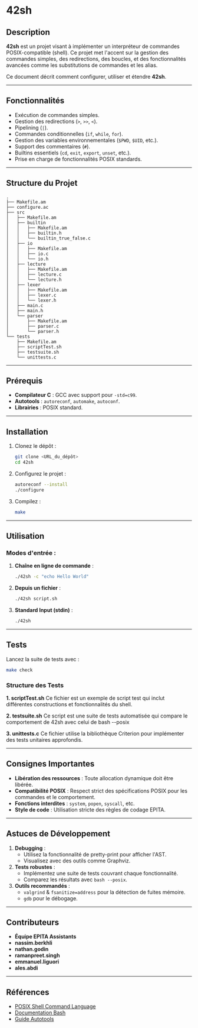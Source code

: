 # 42sh

## Description
**42sh** est un projet visant à implémenter un interpréteur de commandes POSIX-compatible (shell). Ce projet met l'accent sur la gestion des commandes simples, des redirections, des boucles, et des fonctionnalités avancées comme les substitutions de commandes et les alias.

Ce document décrit comment configurer, utiliser et étendre **42sh**.

---

## Fonctionnalités
- Exécution de commandes simples.
- Gestion des redirections (`>`, `>>`, `<`).
- Pipelining (`|`).
- Commandes conditionnelles (`if`, `while`, `for`).
- Gestion des variables environnementales (`$PWD`, `$UID`, etc.).
- Support des commentaires (`#`).
- Builtins essentiels (`cd`, `exit`, `export`, `unset`, etc.).
- Prise en charge de fonctionnalités POSIX standards.

---

## Structure du Projet
```
.
├── Makefile.am
├── configure.ac
├── src
│   ├── Makefile.am
│   ├── builtin
│   │   ├── Makefile.am
│   │   ├── builtin.h
│   │   └── builtin_true_false.c
│   ├── io
│   │   ├── Makefile.am
│   │   ├── io.c
│   │   └── io.h
│   ├── lecture
│   │   ├── Makefile.am
│   │   ├── lecture.c
│   │   └── lecture.h
│   ├── lexer
│   │   ├── Makefile.am
│   │   ├── lexer.c
│   │   └── lexer.h
│   ├── main.c
│   ├── main.h
│   └── parser
│       ├── Makefile.am
│       ├── parser.c
│       └── parser.h
└── tests
    ├── Makefile.am
    ├── scriptTest.sh
    ├── testsuite.sh
    └── unittests.c
```

---

## Prérequis
- **Compilateur C** : GCC avec support pour `-std=c99`.
- **Autotools** : `autoreconf`, `automake`, `autoconf`.
- **Librairies** : POSIX standard.

---

## Installation
1. Clonez le dépôt :
   ```bash
   git clone <URL_du_dépôt>
   cd 42sh
   ```
2. Configurez le projet :
   ```bash
   autoreconf --install
   ./configure
   ```
3. Compilez :
   ```bash
   make
   ```

---

## Utilisation
### Modes d'entrée :
1. **Chaîne en ligne de commande** :
   ```bash
   ./42sh -c "echo Hello World"
   ```
2. **Depuis un fichier** :
   ```bash
   ./42sh script.sh
   ```
3. **Standard Input (stdin)** :
   ```bash
   ./42sh
   ```

---

## Tests
Lancez la suite de tests avec :
```bash
make check
```

### Structure des Tests
**1. scriptTest.sh**
Ce fichier est un exemple de script test qui inclut différentes constructions et fonctionnalités du shell.

**2. testsuite.sh**
Ce script est une suite de tests automatisée qui compare le comportement de 42sh avec celui de bash --posix

**3. unittests.c**
Ce fichier utilise la bibliothèque Criterion pour implémenter des tests unitaires approfondis.

---

## Consignes Importantes
- **Libération des ressources** : Toute allocation dynamique doit être libérée.
- **Compatibilité POSIX** : Respect strict des spécifications POSIX pour les commandes et le comportement.
- **Fonctions interdites** : `system`, `popen`, `syscall`, etc.
- **Style de code** : Utilisation stricte des règles de codage EPITA.

---

## Astuces de Développement
1. **Debugging** :
   - Utilisez la fonctionnalité de pretty-print pour afficher l'AST.
   - Visualisez avec des outils comme Graphviz.
2. **Tests robustes** :
   - Implémentez une suite de tests couvrant chaque fonctionnalité.
   - Comparez les résultats avec `bash --posix`.
3. **Outils recommandés** :
   - `valgrind` & `fsanitize=address` pour la détection de fuites mémoire.
   - `gdb` pour le débogage.

---

## Contributeurs
- **Équipe EPITA Assistants**
- **nassim.berkhli**
- **nathan.godin**
- **ramanpreet.singh**
- **emmanuel.liguori**
- **ales.abdi**
---

## Références
- [POSIX Shell Command Language](https://pubs.opengroup.org/onlinepubs/9699919799/utilities/V3_chap02.html)
- [Documentation Bash](https://www.gnu.org/software/bash/manual/)
- [Guide Autotools](https://www.lrde.epita.fr/~adl/dl/autotools-handout-4.pdf)

